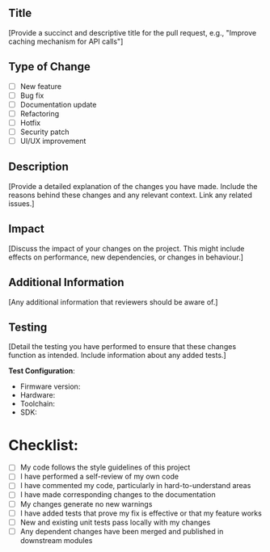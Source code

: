 ## Title
[Provide a succinct and descriptive title for the pull request, e.g., "Improve caching mechanism for API calls"]

## Type of Change
- [ ] New feature
- [ ] Bug fix
- [ ] Documentation update
- [ ] Refactoring
- [ ] Hotfix
- [ ] Security patch
- [ ] UI/UX improvement

## Description
[Provide a detailed explanation of the changes you have made. Include the reasons behind these changes and any relevant context. Link any related issues.]

## Impact
[Discuss the impact of your changes on the project. This might include effects on performance, new dependencies, or changes in behaviour.]

## Additional Information
[Any additional information that reviewers should be aware of.]

## Testing
[Detail the testing you have performed to ensure that these changes function as intended. Include information about any added tests.]

**Test Configuration**:
* Firmware version:
* Hardware:
* Toolchain:
* SDK:

# Checklist:

- [ ] My code follows the style guidelines of this project
- [ ] I have performed a self-review of my own code
- [ ] I have commented my code, particularly in hard-to-understand areas
- [ ] I have made corresponding changes to the documentation
- [ ] My changes generate no new warnings
- [ ] I have added tests that prove my fix is effective or that my feature works
- [ ] New and existing unit tests pass locally with my changes
- [ ] Any dependent changes have been merged and published in downstream modules
